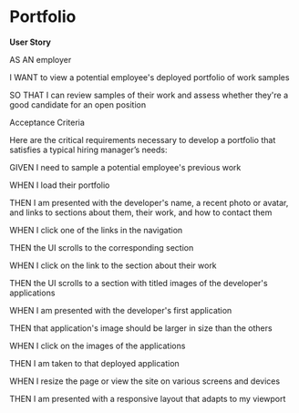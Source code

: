 #  Portfolio

**User Story**

AS AN employer

I WANT to view a potential employee's deployed portfolio of work samples

SO THAT I can review samples of their work and assess whether they're a good candidate for an open position

Acceptance Criteria

Here are the critical requirements necessary to develop a portfolio that satisfies a typical hiring manager’s needs:

GIVEN I need to sample a potential employee's previous work

WHEN I load their portfolio

THEN I am presented with the developer's name, a recent photo or avatar, and links to sections about them, their work, and how to contact them

WHEN I click one of the links in the navigation

THEN the UI scrolls to the corresponding section

WHEN I click on the link to the section about their work

THEN the UI scrolls to a section with titled images of the developer's applications

WHEN I am presented with the developer's first application

THEN that application's image should be larger in size than the others

WHEN I click on the images of the applications

THEN I am taken to that deployed application

WHEN I resize the page or view the site on various screens and devices

THEN I am presented with a responsive layout that adapts to my viewport
